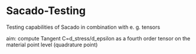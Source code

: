 # Sacado-Testing
Testing capabilities of Sacado in combination with e. g. tensors

aim: compute Tangent C=d_stress/d_epsilon as a fourth order tensor on the material point level (quadrature point)

